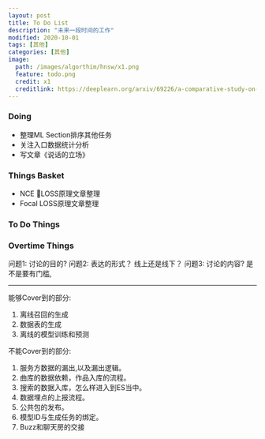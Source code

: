 ```yaml
---
layout: post
title: To Do List
description: "未来一段时间的工作"
modified: 2020-10-01
tags: [其他]
categories: [其他]
image:
  path: /images/algorthim/hnsw/x1.png
  feature: todo.png
  credit: x1
  creditlink: https://deeplearn.org/arxiv/69226/a-comparative-study-on-hierarchical-navigable-small-world-graphs
---
```


### Doing
* 整理ML Section排序其他任务
* 关注入口数据统计分析
* 写文章《说话的立场》

### Things Basket

* NCE LOSS原理文章整理
* Focal LOSS原理文章整理

### To Do Things

### Overtime Things


问题1: 讨论的目的?
问题2: 表达的形式？
线上还是线下？
问题3: 讨论的内容?
是不是要有门槛,




--------------------------------------

能够Cover到的部分:
1. 离线召回的生成
2. 数据表的生成
3. 离线的模型训练和预测

不能Cover到的部分:
1. 服务方数据的漏出,以及漏出逻辑。
2. 曲库的数据依赖，作品入库的流程。
3. 搜索的数据入库，怎么样进入到ES当中。
4. 数据埋点的上报流程。
5. 公共包的发布。
6. 模型ID与生成任务的绑定。
7. Buzz和聊天房的交接
